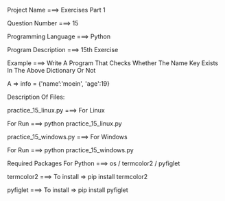 Project Name ===> Exercises Part 1

Question Number ===> 15

Programming Language ===> Python

Program Description ===> 15th Exercise

Example ===> Write A Program That Checks Whether The Name Key Exists In The Above Dictionary Or Not

A => info = {'name’:'moein', 'age':19}

Description Of Files:

practice_15_linux.py ===> For Linux 

For Run ===> python practice_15_linux.py

practice_15_windows.py ===> For Windows

For Run ===> python practice_15_windows.py

Required Packages For Python ===> os / termcolor2 / pyfiglet

termcolor2 ===> To install => pip install termcolor2

pyfiglet ===> To install => pip install pyfiglet
